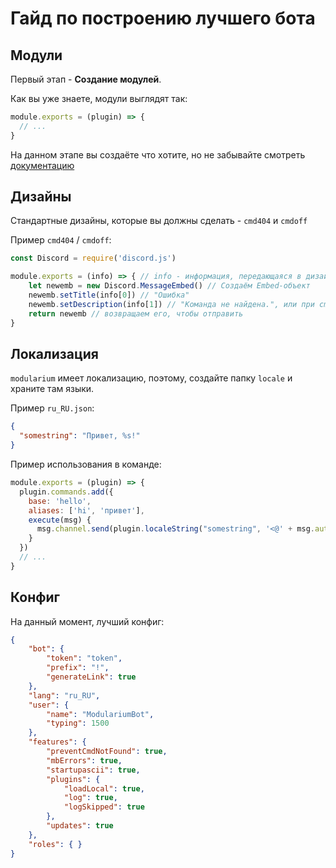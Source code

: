 # Гайд по построению лучшего бота

## Модули

Первый этап - **Создание модулей**.

Как вы уже знаете, модули выглядят так:
```js
module.exports = (plugin) => {
  // ...
}
```

На данном этапе вы создаёте что хотите, но не забывайте смотреть [документацию](docs/docs.md)

## Дизайны

Стандартные дизайны, которые вы должны сделать - `cmd404` и `cmdoff`

Пример `cmd404` / `cmdoff`:
```js
const Discord = require('discord.js')

module.exports = (info) => { // info - информация, передающаяся в дизайн.
    let newemb = new Discord.MessageEmbed() // Создаём Embed-объект
    newemb.setTitle(info[0]) // "Ошибка"
    newemb.setDescription(info[1]) // "Команда не найдена.", или при cmdoff - "Команда выключена."
    return newemb // возвращаем его, чтобы отправить
}
```

## Локализация

`modularium` имеет локализацию, поэтому, создайте папку `locale` и храните там языки.

Пример `ru_RU.json`:
```json
{
  "somestring": "Привет, %s!"
}
```

Пример использования в команде:
```js
module.exports = (plugin) => {
  plugin.commands.add({
    base: 'hello',
    aliases: ['hi', 'привет'],
    execute(msg) {
      msg.channel.send(plugin.localeString("somestring", '<@' + msg.author.id + '>'))
    }
  })
  // ...
}
```


## Конфиг

На данный момент, лучший конфиг:
```json
{
    "bot": {
        "token": "token",
        "prefix": "!",
        "generateLink": true
    },
    "lang": "ru_RU",
    "user": {
        "name": "ModulariumBot",
        "typing": 1500
    },
    "features": {
        "preventCmdNotFound": true,
        "mbErrors": true,
        "startupascii": true,
        "plugins": {
            "loadLocal": true,
            "log": true,
            "logSkipped": true
        },
        "updates": true
    },
    "roles": { }
}
```
